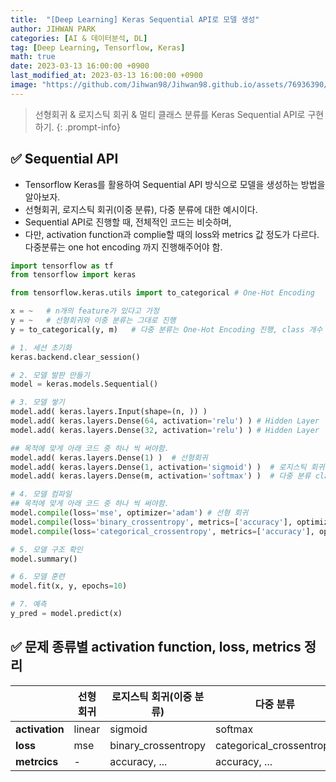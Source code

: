 ```yaml
---
title:  "[Deep Learning] Keras Sequential API로 모델 생성"
author: JIHWAN PARK
categories: [AI & 데이터분석, DL]
tag: [Deep Learning, Tensorflow, Keras]
math: true
date: 2023-03-13 16:00:00 +0900
last_modified_at: 2023-03-13 16:00:00 +0900
image: "https://github.com/Jihwan98/Jihwan98.github.io/assets/76936390/b3273300-8735-47f7-9c77-7ba5b411f531"
---
```

> 선형회귀 & 로지스틱 회귀 & 멀티 클래스 분류를 Keras Sequential API로 구현하기.
{: .prompt-info}

## ✅ Sequential API
- Tensorflow Keras를 활용하여 Sequential API 방식으로 모델을 생성하는 방법을 알아보자.
- 선형회귀, 로지스틱 회귀(이중 분류), 다중 분류에 대한 예시이다. 
- Sequential API로 진행할 때, 전체적인 코드는 비슷하며,
- 다만, activation function과 complie할 때의 loss와 metrics 값 정도가 다르다. 다중분류는 one hot encoding 까지 진행해주어야 함.

```python
import tensorflow as tf
from tensorflow import keras

from tensorflow.keras.utils import to_categorical # One-Hot Encoding

x = ~   # n개의 feature가 있다고 가정
y = ~   # 선형회귀와 이중 분류는 그대로 진행
y = to_categorical(y, m)   # 다중 분류는 One-Hot Encoding 진행, class 개수 m개

# 1. 세션 초기화
keras.backend.clear_session()

# 2. 모델 발판 만들기
model = keras.models.Sequential()

# 3. 모델 쌓기
model.add( keras.layers.Input(shape=(n, )) )
model.add( keras.layers.Dense(64, activation='relu') ) # Hidden Layer
model.add( keras.layers.Dense(32, activation='relu') ) # Hidden Layer

## 목적에 맞게 아래 코드 중 하나 씩 써야함.
model.add( keras.layers.Dense(1) )  # 선형회귀
model.add( keras.layers.Dense(1, activation='sigmoid') )  # 로지스틱 회귀(이중 분류)
model.add( keras.layers.Dense(m, activation='softmax') )  # 다중 분류 class가 m개

# 4. 모델 컴파일
## 목적에 맞게 아래 코드 중 하나 씩 써야함.
model.compile(loss='mse', optimizer='adam') # 선형 회귀
model.compile(loss='binary_crossentropy', metrics=['accuracy'], optimizer='adam')   # 로지스틱 회귀(이중분류)
model.compile(loss='categorical_crossentropy', metrics=['accuracy'], optimizer='adam')   # 다중 분류

# 5. 모델 구조 확인
model.summary()

# 6. 모델 훈련
model.fit(x, y, epochs=10)

# 7. 예측
y_pred = model.predict(x)
```

## ✅ 문제 종류별 activation function, loss, metrics 정리

||선형 회귀|로지스틱 회귀(이중 분류)|다중 분류|
|---|---|---|---|
|**activation**|linear|sigmoid|softmax|
|**loss**|mse|binary_crossentropy|categorical_crossentropy|
|**metrcics**|-|accuracy, ...|accuracy, ...|